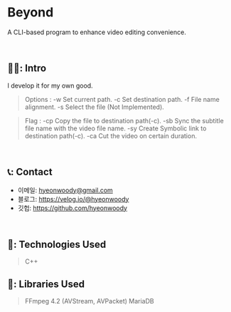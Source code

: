 # Beyond
A CLI-based program to enhance video editing convenience.

</br>

## 🧑‍💻: Intro
 I develop it for my own good.
 > Options :
> -w Set current path.
> -c Set destination path. 
> -f File name alignment.
> -s Select the file (Not Implemented).

> Flag :
> -cp Copy the file to destination path(-c).
> -sb Sync the subtitle file name with the video file name.
> -sy Create Symbolic link to destination path(-c).
> -ca Cut the video on certain duration.
 </br>

## 📞: Contact
- 이메일: hyeonwoody@gmail.com
- 블로그: https://velog.io/@hyeonwoody
- 깃헙: https://github.com/hyeonwoody

</br>

## 🧱: Technologies Used
>C++

## 📖: Libraries Used
>FFmpeg 4.2 (AVStream, AVPacket)
>MariaDB
